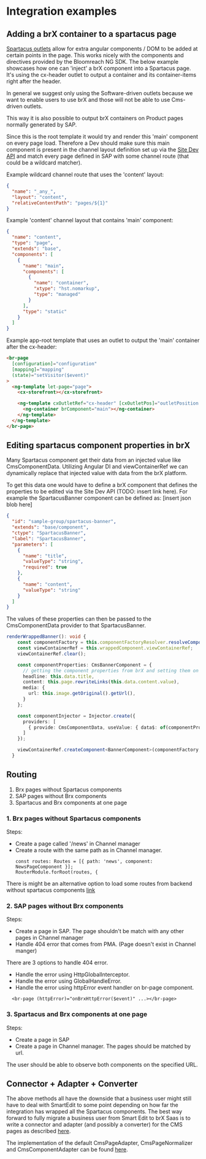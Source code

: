 # Integration examples

## Adding a brX container to a spartacus page

[Spartacus outlets](https://sap.github.io/spartacus-docs/outlets/) allow for
extra angular components / DOM to be added at certain points in the page. This
works nicely with the components and directives provided by the Bloomreach NG
SDK. The below example showcases how one can 'inject' a brX component into a
Spartacus page. It's using the cx-header outlet to output a container and its
container-items right after the header.

In general we suggest only using the Software-driven outlets because we want to
enable users to use brX and those will not be able to use Cms-driven outlets.

This way it is also possible to output brX containers on Product pages normally
generated by SAP.

Since this is the root template it would try and render this 'main' component on
every page load. Therefore a Dev should make sure this main component is present
in the channel layout definition set up via the [Site Dev API](https://documentation.bloomreach.com/content/reference/site-management-api)
and match every page defined in SAP with some channel route (that could be a
wildcard matcher).

Example wildcard channel route that uses the 'content' layout:

```json
{
  "name": "_any_",
  "layout": "content",
  "relativeContentPath": "pages/${1}"
}
```

Example 'content' channel layout that contains 'main' component:

```json
{
  "name": "content",
  "type": "page",
  "extends": "base",
  "components": [
    {
      "name": "main",
      "components": [
        {
          "name": "container",
          "xtype": "hst.nomarkup",
          "type": "managed"
        }
      ],
      "type": "static"
    }
  ]
}
```

Example app-root template that uses an outlet to output the 'main' container
after the cx-header:

```html
<br-page
  [configuration]="configuration"
  [mapping]="mapping"
  (state)="setVisitor($event)"
>
  <ng-template let-page="page">
    <cx-storefront></cx-storefront>

    <ng-template cxOutletRef="cx-header" [cxOutletPos]="outletPosition.AFTER">
      <ng-container brComponent="main"></ng-container>
    </ng-template>
  </ng-template>
</br-page>
```

## Editing spartacus component properties in brX

Many Spartacus component get their data from an injected value like
CmsComponentData. Utilizing Angular DI and viewContainerRef we can dynamically
replace that injected value with data from the brX platform.

To get this data one would have to define a brX component that defines the
properties to be edited via the Site Dev API (TODO: insert link here). For
example the SpartacusBanner component can be defined as:
[insert json blob here]

```json
{
  "id": "sample-group/spartacus-banner",
  "extends": "base/component",
  "ctype": "SpartacusBanner",
  "label": "SpartacusBanner",
  "parameters": [
    {
      "name": "title",
      "valueType": "string",
      "required": true
    },
    {
      "name": "content",
      "valueType": "string"
    }
  ]
}
```

The values of these properties can then be passed to the CmsComponentData
provider to that SpartacusBanner.

```typescript
renderWrappedBanner(): void {
    const componentFactory = this.componentFactoryResolver.resolveComponentFactory(BannerComponent);
    const viewContainerRef = this.wrappedComponent.viewContainerRef;
    viewContainerRef.clear();

    const componentProperties: CmsBannerComponent = {
      // getting the component properties from brX and setting them on CmsComponentData
      headline: this.data.title,
      content: this.page.rewriteLinks(this.data.content.value),
      media: {
        url: this.image.getOriginal().getUrl(),
      }
    };

    const componentInjector = Injector.create({
      providers: [
        { provide: CmsComponentData, useValue: { data$: of(componentProperties) } },
      ]
    });

    viewContainerRef.createComponent<BannerComponent>(componentFactory, 0, componentInjector);
  }
```

## Routing

1. Brx pages without Spartacus components
2. SAP pages without Brx components
3. Spartacus and Brx components at one page

### 1. Brx pages without Spartacus components

Steps:

- Create a page called '/news' in Channel manager
- Create a route with the same path as in Channel manager.
  ```
  const routes: Routes = [{ path: 'news', component: NewsPageComponent }];
  RouterModule.forRoot(routes, {
  ```

There is might be an alternative option to load some routes from backend without spartacus components [link](https://sap.github.io/spartacus-docs/external-routes/)

### 2. SAP pages without Brx components

Steps:

- Create a page in SAP. The page shouldn't be match with any other pages in Channel manager
- Handle 404 error that comes from PMA. (Page doesn't exist in Channel manger)

There are 3 options to handle 404 error.

- Handle the error using HttpGlobalInterceptor.
- Handle the error using GlobalHandleError.
- Handle the error using httpError event handler on br-page component.

```
  <br-page (httpError)="onBrxHttpError($event)" ...></br-page>
```

### 3. Spartacus and Brx components at one page

Steps:

- Create a page in SAP
- Create a page in Channel manager. The pages should be matched by url.

The user should be able to observe both components on the specified URL.


## Connector + Adapter + Converter

The above methods all have the downside that a business user might still have to
deal with SmartEdit to some point depending on how far the integration has
wrapped all the Spartacus components. The best way forward to fully migrate a
business user from Smart Edit to brX Saas is to write a connector and adapter
(and possibly a converter) for the CMS pages as described
[here](https://sap.github.io/spartacus-docs/customizing-backend-communication/).

The implementation of the default CmsPageAdapter, CmsPageNormalizer and
CmsComponentAdapter can be found
[here](https://github.com/SAP/spartacus/tree/develop/projects/core/src/occ/adapters/cms).
